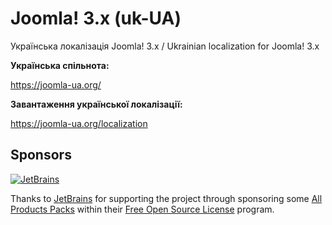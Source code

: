 # Joomla! 3.x (uk-UA)
Українська локалізація Joomla! 3.x / Ukrainian localization for Joomla! 3.x

**Українська спільнота:**

https://joomla-ua.org/

**Завантаження української локалізації:** 

https://joomla-ua.org/localization

## Sponsors

[![JetBrains](https://avatars0.githubusercontent.com/u/878437?s=200&v=4)](https://www.jetbrains.com/)

Thanks to [JetBrains](https://www.jetbrains.com/) for supporting the project through sponsoring some [All Products Packs](https://www.jetbrains.com/products.html) within their [Free Open Source License](https://www.jetbrains.com/buy/opensource/) program.